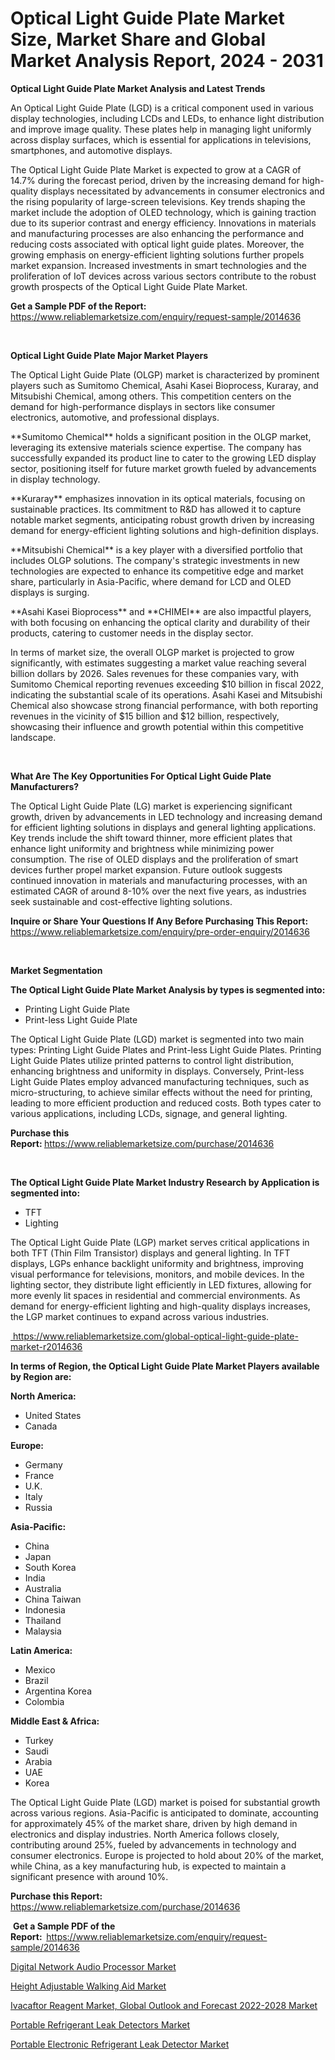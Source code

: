 <p><h1>Optical Light Guide Plate Market Size, Market Share and Global Market Analysis Report, 2024 - 2031</h1></p><p><strong>Optical Light Guide Plate Market Analysis and Latest Trends</strong></p>
<p><p>An Optical Light Guide Plate (LGD) is a critical component used in various display technologies, including LCDs and LEDs, to enhance light distribution and improve image quality. These plates help in managing light uniformly across display surfaces, which is essential for applications in televisions, smartphones, and automotive displays. </p><p>The Optical Light Guide Plate Market is expected to grow at a CAGR of 14.7% during the forecast period, driven by the increasing demand for high-quality displays necessitated by advancements in consumer electronics and the rising popularity of large-screen televisions. Key trends shaping the market include the adoption of OLED technology, which is gaining traction due to its superior contrast and energy efficiency. Innovations in materials and manufacturing processes are also enhancing the performance and reducing costs associated with optical light guide plates. Moreover, the growing emphasis on energy-efficient lighting solutions further propels market expansion. Increased investments in smart technologies and the proliferation of IoT devices across various sectors contribute to the robust growth prospects of the Optical Light Guide Plate Market.</p></p>
<p><strong>Get a Sample PDF of the Report:&nbsp;</strong> <a href="https://www.reliablemarketsize.com/enquiry/request-sample/2014636?utm_campaign=1170&utm_medium=2&utm_source=Github&utm_content=ia&utm_term=26102024&utm_id=optical-light-guide-plate">https://www.reliablemarketsize.com/enquiry/request-sample/2014636</a></p>
<p>&nbsp;</p>
<p><strong>Optical Light Guide Plate Major Market Players</strong></p>
<p><p>The Optical Light Guide Plate (OLGP) market is characterized by prominent players such as Sumitomo Chemical, Asahi Kasei Bioprocess, Kuraray, and Mitsubishi Chemical, among others. This competition centers on the demand for high-performance displays in sectors like consumer electronics, automotive, and professional displays.</p><p>**Sumitomo Chemical** holds a significant position in the OLGP market, leveraging its extensive materials science expertise. The company has successfully expanded its product line to cater to the growing LED display sector, positioning itself for future market growth fueled by advancements in display technology.</p><p>**Kuraray** emphasizes innovation in its optical materials, focusing on sustainable practices. Its commitment to R&D has allowed it to capture notable market segments, anticipating robust growth driven by increasing demand for energy-efficient lighting solutions and high-definition displays.</p><p>**Mitsubishi Chemical** is a key player with a diversified portfolio that includes OLGP solutions. The company's strategic investments in new technologies are expected to enhance its competitive edge and market share, particularly in Asia-Pacific, where demand for LCD and OLED displays is surging.</p><p>**Asahi Kasei Bioprocess** and **CHIMEI** are also impactful players, with both focusing on enhancing the optical clarity and durability of their products, catering to customer needs in the display sector.</p><p>In terms of market size, the overall OLGP market is projected to grow significantly, with estimates suggesting a market value reaching several billion dollars by 2026. Sales revenues for these companies vary, with Sumitomo Chemical reporting revenues exceeding $10 billion in fiscal 2022, indicating the substantial scale of its operations. Asahi Kasei and Mitsubishi Chemical also showcase strong financial performance, with both reporting revenues in the vicinity of $15 billion and $12 billion, respectively, showcasing their influence and growth potential within this competitive landscape.</p></p>
<p>&nbsp;</p>
<p><strong>What Are The Key Opportunities For Optical Light Guide Plate Manufacturers?</strong></p>
<p><p>The Optical Light Guide Plate (LG) market is experiencing significant growth, driven by advancements in LED technology and increasing demand for efficient lighting solutions in displays and general lighting applications. Key trends include the shift toward thinner, more efficient plates that enhance light uniformity and brightness while minimizing power consumption. The rise of OLED displays and the proliferation of smart devices further propel market expansion. Future outlook suggests continued innovation in materials and manufacturing processes, with an estimated CAGR of around 8-10% over the next five years, as industries seek sustainable and cost-effective lighting solutions.</p></p>
<p><strong>Inquire or Share Your Questions If Any Before Purchasing This Report:</strong> <a href="https://www.reliablemarketsize.com/enquiry/pre-order-enquiry/2014636?utm_campaign=1170&utm_medium=2&utm_source=Github&utm_content=ia&utm_term=26102024&utm_id=optical-light-guide-plate">https://www.reliablemarketsize.com/enquiry/pre-order-enquiry/2014636</a></p>
<p>&nbsp;</p>
<p><strong>Market Segmentation</strong></p>
<p><strong>The Optical Light Guide Plate Market Analysis by types is segmented into:</strong></p>
<p><ul><li>Printing Light Guide Plate</li><li>Print-less Light Guide Plate</li></ul></p>
<p><p>The Optical Light Guide Plate (LGD) market is segmented into two main types: Printing Light Guide Plates and Print-less Light Guide Plates. Printing Light Guide Plates utilize printed patterns to control light distribution, enhancing brightness and uniformity in displays. Conversely, Print-less Light Guide Plates employ advanced manufacturing techniques, such as micro-structuring, to achieve similar effects without the need for printing, leading to more efficient production and reduced costs. Both types cater to various applications, including LCDs, signage, and general lighting.</p></p>
<p><strong>Purchase this Report:&nbsp;</strong><a href="https://www.reliablemarketsize.com/purchase/2014636?utm_campaign=1170&utm_medium=2&utm_source=Github&utm_content=ia&utm_term=26102024&utm_id=optical-light-guide-plate">https://www.reliablemarketsize.com/purchase/2014636</a></p>
<p>&nbsp;</p>
<p><strong>The Optical Light Guide Plate Market Industry Research by Application is segmented into:</strong></p>
<p><ul><li>TFT</li><li>Lighting</li></ul></p>
<p><p>The Optical Light Guide Plate (LGP) market serves critical applications in both TFT (Thin Film Transistor) displays and general lighting. In TFT displays, LGPs enhance backlight uniformity and brightness, improving visual performance for televisions, monitors, and mobile devices. In the lighting sector, they distribute light efficiently in LED fixtures, allowing for more evenly lit spaces in residential and commercial environments. As demand for energy-efficient lighting and high-quality displays increases, the LGP market continues to expand across various industries.</p></p>
<p><a href="https://www.reliablemarketsize.com/global-optical-light-guide-plate-market-r2014636?utm_campaign=1170&utm_medium=2&utm_source=Github&utm_content=ia&utm_term=26102024&utm_id=optical-light-guide-plate">&nbsp;https://www.reliablemarketsize.com/global-optical-light-guide-plate-market-r2014636</a></p>
<p><strong>In terms of Region, the Optical Light Guide Plate Market Players available by Region are:</strong></p>
<p>
    <p> <strong> North America: </strong>
        <ul>
            <li>United States</li>
            <li>Canada</li>
        </ul>
        </p> 
    <p> <strong> Europe: </strong>
        <ul>
            <li>Germany</li>
            <li>France</li>
            <li>U.K.</li>
            <li>Italy</li>
            <li>Russia</li>
        </ul>
        </p> 
    <p> <strong> Asia-Pacific: </strong>
        <ul>
            <li>China</li>
            <li>Japan</li>
            <li>South Korea</li>
            <li>India</li>
            <li>Australia</li>
            <li>China Taiwan</li>
            <li>Indonesia</li>
            <li>Thailand</li>
            <li>Malaysia</li>
        </ul>
        </p> 
    <p> <strong> Latin America: </strong>
        <ul>
            <li>Mexico</li>
            <li>Brazil</li>
            <li>Argentina Korea</li>
            <li>Colombia</li>
        </ul>
        </p> 
    <p> <strong> Middle East & Africa: </strong>
        <ul>
            <li>Turkey</li>
            <li>Saudi</li>
            <li>Arabia</li>
            <li>UAE</li>
            <li>Korea</li>
        </ul>
    </p>
    </p>
<p><p>The Optical Light Guide Plate (LGD) market is poised for substantial growth across various regions. Asia-Pacific is anticipated to dominate, accounting for approximately 45% of the market share, driven by high demand in electronics and display industries. North America follows closely, contributing around 25%, fueled by advancements in technology and consumer electronics. Europe is projected to hold about 20% of the market, while China, as a key manufacturing hub, is expected to maintain a significant presence with around 10%.</p></p>
<p><strong>Purchase this Report: </strong><a href="https://www.reliablemarketsize.com/purchase/2014636?utm_campaign=1170&utm_medium=2&utm_source=Github&utm_content=ia&utm_term=26102024&utm_id=optical-light-guide-plate">https://www.reliablemarketsize.com/purchase/2014636</a></p>
<p>&nbsp;<strong>Get a Sample PDF of the Report:&nbsp;&nbsp;</strong><a href="https://www.reliablemarketsize.com/enquiry/request-sample/2014636?utm_campaign=1170&utm_medium=2&utm_source=Github&utm_content=ia&utm_term=26102024&utm_id=optical-light-guide-plate">https://www.reliablemarketsize.com/enquiry/request-sample/2014636</a></p>
<p><strong></strong></p>
<p><p><a href="https://github.com/nenitafam9o0/Market-Research-Report-List-1/blob/main/digital-network-audio-processor-market.md?utm_campaign=1170&utm_medium=2&utm_source=Github&utm_content=ia&utm_term=26102024&utm_id=optical-light-guide-plate">Digital Network Audio Processor Market</a></p><p><a href="https://github.com/sofayahoo2023/Market-Research-Report-List-6/blob/main/height-adjustable-walking-aid-market.md?utm_campaign=1170&utm_medium=2&utm_source=Github&utm_content=ia&utm_term=26102024&utm_id=optical-light-guide-plate">Height Adjustable Walking Aid Market</a></p><p><a href="https://www.linkedin.com/pulse/ivacaftor-reagent-market-global-outlook-forecast-2022-2028-tdqee?utm_campaign=1170&utm_medium=2&utm_source=Github&utm_content=ia&utm_term=26102024&utm_id=optical-light-guide-plate">Ivacaftor Reagent Market, Global Outlook and Forecast 2022-2028 Market</a></p><p><a href="https://issuu.com/reportprime-2/docs/portable-refrigerant-leak-detectors_bfb53ef83a88f1?utm_campaign=1170&utm_medium=2&utm_source=Github&utm_content=ia&utm_term=26102024&utm_id=optical-light-guide-plate">Portable Refrigerant Leak Detectors Market</a></p><p><a href="https://issuu.com/reportprime-2/docs/portable-electronic-refrigerant-lea_99fc88f2c331eb?utm_campaign=1170&utm_medium=2&utm_source=Github&utm_content=ia&utm_term=26102024&utm_id=optical-light-guide-plate">Portable Electronic Refrigerant Leak Detector Market</a></p></p>